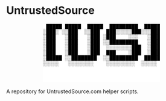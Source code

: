 # UntrustedSource

<p align="center">
  <img src="https://github.com/gorect/UntrustedSource/blob/master/[US].png?raw=true" alt="Untrusted Source ascii image"/>
</p>

A repository for UntrustedSource.com helper scripts.
